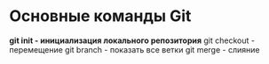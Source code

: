 # Основные команды Git
**git init - инициализация локального репозитория**
git checkout - перемещение 
git branch - показать все ветки
git merge - слияние